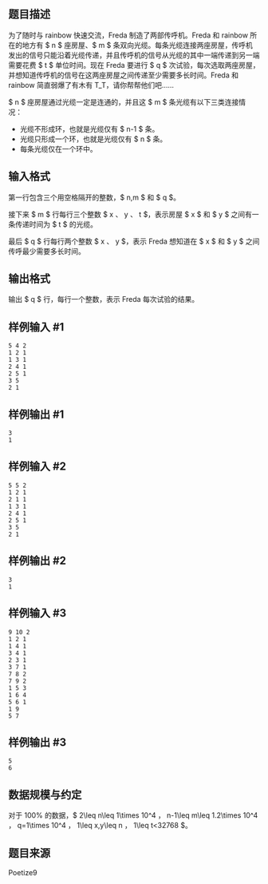 ## 题目描述

为了随时与 rainbow 快速交流，Freda 制造了两部传呼机。Freda 和 rainbow 所在的地方有 $ n $ 座房屋、$ m $ 条双向光缆。每条光缆连接两座房屋，传呼机发出的信号只能沿着光缆传递，并且传呼机的信号从光缆的其中一端传递到另一端需要花费 $ t $ 单位时间。现在 Freda 要进行 $ q $ 次试验，每次选取两座房屋，并想知道传呼机的信号在这两座房屋之间传递至少需要多长时间。Freda 和 rainbow 简直弱爆了有木有 T_T，请你帮帮他们吧……

$ n $ 座房屋通过光缆一定是连通的，并且这 $ m $ 条光缆有以下三类连接情况：

* 光缆不形成环，也就是光缆仅有 $ n-1 $ 条。
* 光缆只形成一个环，也就是光缆仅有 $ n $ 条。
* 每条光缆仅在一个环中。

## 输入格式

第一行包含三个用空格隔开的整数，$ n,m $ 和 $ q $。

接下来 $ m $ 行每行三个整数 $ x $、$ y $、$ t $，表示房屋 $ x $ 和 $ y $ 之间有一条传递时间为 $ t $ 的光缆。

最后 $ q $ 行每行两个整数 $ x $、$ y $，表示 Freda 想知道在 $ x $ 和 $ y $ 之间传呼最少需要多长时间。

## 输出格式

输出 $ q $ 行，每行一个整数，表示 Freda 每次试验的结果。

## 样例输入 #1

```
5 4 2
1 2 1
1 3 1
2 4 1
2 5 1
3 5
2 1
```

## 样例输出 #1

```
3
1
```

## 样例输入 #2

```
5 5 2
1 2 1
2 1 1
1 3 1
2 4 1
2 5 1
3 5
2 1
```

## 样例输出 #2

```
3
1
```

## 样例输入 #3

```
9 10 2
1 2 1
1 4 1
3 4 1
2 3 1
3 7 1
7 8 2
7 9 2
1 5 3
1 6 4
5 6 1
1 9
5 7
```

## 样例输出 #3

```
5
6
```

## 数据规模与约定

对于 $100\%$ 的数据，$ 2\leq n\leq 1\times 10^4 $，$ n-1\leq m\leq 1.2\times 10^4 $，$ q=1\times 10^4 $，$ 1\leq x,y\leq n $，$ 1\leq t<32768 $。

## 题目来源

Poetize9

